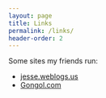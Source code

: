 ```yaml
---
layout: page
title: Links
permalink: /links/
header-order: 2
---
```


Some sites my friends run:

- [jesse.weblogs.us](http://jesse.weblogs.us/)
- [Gongol.com](http://www.gongol.com)
